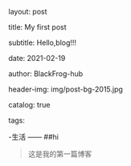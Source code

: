 layout: post

title:  My first post

subtitle: Hello,blog!!!

date: 2021-02-19

author: BlackFrog-hub

header-img: img/post-bg-2015.jpg

catalog:  true

tags:
  
  -生活
——
##hi
>这是我的第一篇博客
